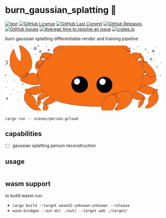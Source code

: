 # burn_gaussian_splatting 🌌

[![test](https://github.com/mosure/burn_gaussian_splatting/workflows/test/badge.svg)](https://github.com/Mosure/burn_gaussian_splatting/actions?query=workflow%3Atest)
[![GitHub License](https://img.shields.io/github/license/mosure/burn_gaussian_splatting)](https://raw.githubusercontent.com/mosure/burn_gaussian_splatting/main/LICENSE)
[![GitHub Last Commit](https://img.shields.io/github/last-commit/mosure/burn_gaussian_splatting)](https://github.com/mosure/burn_gaussian_splatting)
[![GitHub Releases](https://img.shields.io/github/v/release/mosure/burn_gaussian_splatting?include_prereleases&sort=semver)](https://github.com/mosure/burn_gaussian_splatting/releases)
[![GitHub Issues](https://img.shields.io/github/issues/mosure/burn_gaussian_splatting)](https://github.com/mosure/burn_gaussian_splatting/issues)
[![Average time to resolve an issue](https://isitmaintained.com/badge/resolution/mosure/burn_gaussian_splatting.svg)](http://isitmaintained.com/project/mosure/burn_gaussian_splatting)
[![crates.io](https://img.shields.io/crates/v/burn_gaussian_splatting.svg)](https://crates.io/crates/burn_gaussian_splatting)

burn gaussian splatting differentiable render and training pipeline

![Alt text](docs/notferris.png)

`cargo run -- scenes/person.gcloud`

## capabilities

- [ ] gaussian splatting person reconstruction

## usage

```rust
```

## wasm support

to build wasm run:
- `cargo build --target wasm32-unknown-unknown --release`
- `wasm-bindgen --out-dir ./out/ --target web ./target/`


